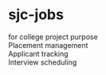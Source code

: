 # sjc-jobs
for college project purpose<br>
Placement management<br>
Applicant tracking<br>
Interview scheduling
